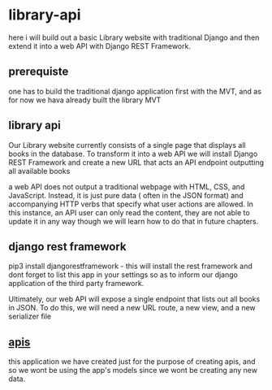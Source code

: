 # library-api

here i will build out a basic Library website with traditional Django and then extend it into a web API with Django REST Framework.

## prerequiste

one has to build the traditional django application first with the MVT, and as for now we hava already built the library MVT

## library api

Our Library website currently consists of a single page that displays all books in the database. To
transform it into a web API we will install Django REST Framework and create a new URL that
acts an API endpoint outputting all available books

a web API does not output a traditional webpage with HTML, CSS, and JavaScript. Instead, it is just pure data
( often in the JSON format) and accompanying HTTP verbs that specify what user actions are
allowed. In this instance, an API user can only read the content, they are not able to update it in
any way though we will learn how to do that in future chapters.

## django rest framework

pip3 install djangorestframework -  this will install the rest framework and dont forget to list this app in your settings so as to inform our django application of the third party framework.

Ultimately, our web API will expose a single endpoint that lists out all books in JSON. To do this,
we will need a new URL route, a new view, and a new serializer file

## [apis](./apis/)

this application we have created just for the purpose of creating apis, and so we wont be using the app's models since we wont be creating any new data.

